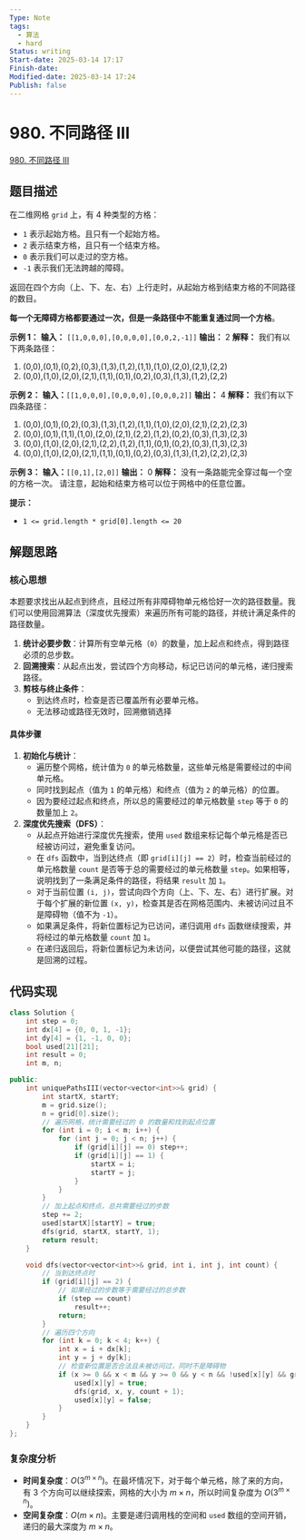 ```yaml
---
Type: Note
tags:
  - 算法
  - hard
Status: writing
Start-date: 2025-03-14 17:17
Finish-date: 
Modified-date: 2025-03-14 17:24
Publish: false
---
```



# 980. 不同路径 III
[980. 不同路径 III](https://leetcode.cn/problems/unique-paths-iii/)

## 题目描述
在二维网格 `grid` 上，有 4 种类型的方格：
- `1` 表示起始方格。且只有一个起始方格。
- `2` 表示结束方格，且只有一个结束方格。
- `0` 表示我们可以走过的空方格。
- `-1` 表示我们无法跨越的障碍。

返回在四个方向（上、下、左、右）上行走时，从起始方格到结束方格的不同路径的数目。

**每一个无障碍方格都要通过一次，但是一条路径中不能重复通过同一个方格**。


**示例 1：**
**输入：** `[[1,0,0,0],[0,0,0,0],[0,0,2,-1]]`
**输出：** 2
**解释：** 我们有以下两条路径：
1. (0,0),(0,1),(0,2),(0,3),(1,3),(1,2),(1,1),(1,0),(2,0),(2,1),(2,2)
2. (0,0),(1,0),(2,0),(2,1),(1,1),(0,1),(0,2),(0,3),(1,3),(1,2),(2,2)

**示例 2：**
**输入：**`[[1,0,0,0],[0,0,0,0],[0,0,0,2]]`
**输出：** 4
**解释：** 我们有以下四条路径： 
1. (0,0),(0,1),(0,2),(0,3),(1,3),(1,2),(1,1),(1,0),(2,0),(2,1),(2,2),(2,3)
2. (0,0),(0,1),(1,1),(1,0),(2,0),(2,1),(2,2),(1,2),(0,2),(0,3),(1,3),(2,3)
3. (0,0),(1,0),(2,0),(2,1),(2,2),(1,2),(1,1),(0,1),(0,2),(0,3),(1,3),(2,3)
4. (0,0),(1,0),(2,0),(2,1),(1,1),(0,1),(0,2),(0,3),(1,3),(1,2),(2,2),(2,3)

**示例 3：**
**输入：**`[[0,1],[2,0]]`
**输出：** 0
**解释：**
没有一条路能完全穿过每一个空的方格一次。
请注意，起始和结束方格可以位于网格中的任意位置。


**提示：**
- `1 <= grid.length * grid[0].length <= 20`

## 解题思路

### 核心思想
本题要求找出从起点到终点，且经过所有非障碍物单元格恰好一次的路径数量。我们可以使用回溯算法（深度优先搜索）来遍历所有可能的路径，并统计满足条件的路径数量。
1. **统计必要步数**：计算所有空单元格（`0`）的数量，加上起点和终点，得到路径必须的总步数。
2. **回溯搜索**：从起点出发，尝试四个方向移动，标记已访问的单元格，递归搜索路径。
3. **剪枝与终止条件**：
    - 到达终点时，检查是否已覆盖所有必要单元格。
    - 无法移动或路径无效时，回溯撤销选择

#### 具体步骤
1. **初始化与统计**：
    - 遍历整个网格，统计值为 `0` 的单元格数量，这些单元格是需要经过的中间单元格。
    - 同时找到起点（值为 `1` 的单元格）和终点（值为 `2` 的单元格）的位置。
    - 因为要经过起点和终点，所以总的需要经过的单元格数量 `step` 等于 `0` 的数量加上 `2`。
2. **深度优先搜索（DFS）**：
    - 从起点开始进行深度优先搜索，使用 `used` 数组来标记每个单元格是否已经被访问过，避免重复访问。
    - 在 `dfs` 函数中，当到达终点（即 `grid[i][j] == 2`）时，检查当前经过的单元格数量 `count` 是否等于总的需要经过的单元格数量 `step`。如果相等，说明找到了一条满足条件的路径，将结果 `result` 加 `1`。
    - 对于当前位置 `(i, j)`，尝试向四个方向（上、下、左、右）进行扩展。对于每个扩展的新位置 `(x, y)`，检查其是否在网格范围内、未被访问过且不是障碍物（值不为 `-1`）。
    - 如果满足条件，将新位置标记为已访问，递归调用 `dfs` 函数继续搜索，并将经过的单元格数量 `count` 加 `1`。
    - 在递归返回后，将新位置标记为未访问，以便尝试其他可能的路径，这就是回溯的过程。

## 代码实现
```cpp
class Solution {
    int step = 0;
    int dx[4] = {0, 0, 1, -1};
    int dy[4] = {1, -1, 0, 0};
    bool used[21][21];
    int result = 0;
    int m, n;

public:
    int uniquePathsIII(vector<vector<int>>& grid) {
        int startX, startY;
        m = grid.size();
        n = grid[0].size();
        // 遍历网格，统计需要经过的 0 的数量和找到起点位置
        for (int i = 0; i < m; i++) {
            for (int j = 0; j < n; j++) {
                if (grid[i][j] == 0) step++;
                if (grid[i][j] == 1) {
                    startX = i;
                    startY = j;
                }
            }
        }
        // 加上起点和终点，总共需要经过的步数
        step += 2;
        used[startX][startY] = true;
        dfs(grid, startX, startY, 1);
        return result;
    }

    void dfs(vector<vector<int>>& grid, int i, int j, int count) {
        // 当到达终点时
        if (grid[i][j] == 2) {
            // 如果经过的步数等于需要经过的总步数
            if (step == count)
                result++;
            return;
        }
        // 遍历四个方向
        for (int k = 0; k < 4; k++) {
            int x = i + dx[k];
            int y = j + dy[k];
            // 检查新位置是否合法且未被访问过，同时不是障碍物
            if (x >= 0 && x < m && y >= 0 && y < n && !used[x][y] && grid[x][y] != -1) {
                used[x][y] = true;
                dfs(grid, x, y, count + 1);
                used[x][y] = false;
            }
        }
    }
};
```

### 复杂度分析
- **时间复杂度**：$O(3^{m\times n})$。在最坏情况下，对于每个单元格，除了来的方向，有 3 个方向可以继续探索，网格的大小为 $m\times n$，所以时间复杂度为 $O(3^{m\times n})$。
- **空间复杂度**：$O(m\times n)$。主要是递归调用栈的空间和 `used` 数组的空间开销，递归的最大深度为 $m\times n$。

